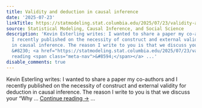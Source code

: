 ```yaml
---
title: Validity and deduction in causal inference
date: '2025-07-23'
linkTitle: https://statmodeling.stat.columbia.edu/2025/07/23/validity-and-deduction-in-causal-inference/
source: Statistical Modeling, Causal Inference, and Social Science
description: 'Kevin Esterling writes: I wanted to share a paper my co-authors and
  I recently published on the necessity of construct and external validity for deduction
  in causal inference. The reason I write to you is that we discuss your &#8220;Why
  &#8230; <a href="https://statmodeling.stat.columbia.edu/2025/07/23/validity-and-deduction-in-causal-inference/">Continue
  reading <span class="meta-nav">&#8594;</span></a> ...'
disable_comments: true
---
```

Kevin Esterling writes: I wanted to share a paper my co-authors and I recently published on the necessity of construct and external validity for deduction in causal inference. The reason I write to you is that we discuss your &#8220;Why &#8230; <a href="https://statmodeling.stat.columbia.edu/2025/07/23/validity-and-deduction-in-causal-inference/">Continue reading <span class="meta-nav">&#8594;</span></a> ...